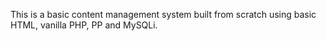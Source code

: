 This is a basic content management system built from scratch using basic HTML, vanilla PHP, PP and MySQLi.
